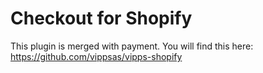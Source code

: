 # Checkout for Shopify

This plugin is merged with payment.
You will find this here: https://github.com/vippsas/vipps-shopify